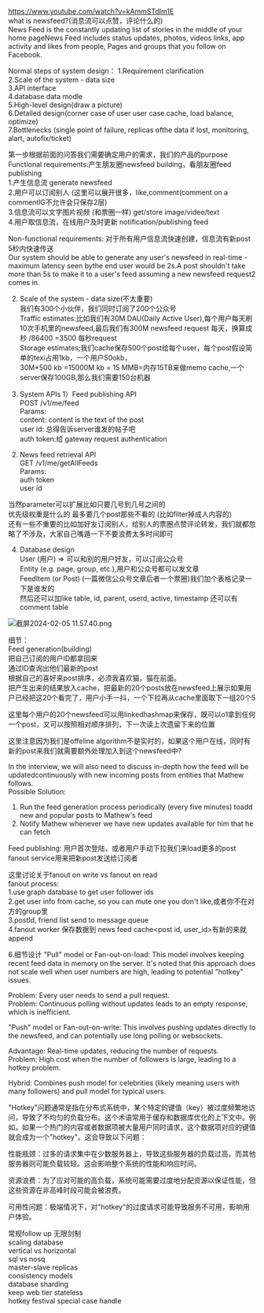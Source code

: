 https://www.youtube.com/watch?v=kAmmSTdIm1E     
what is newsfeed?(消息流可以点赞，评论什么的)      
News Feed is the constantly updating list of stories in the middle of your home pageNews Feed includes status updates, photos, videos links, app activity and likes from people, Pages and groups that you follow on Facebook.         

Normal steps of system design：
1.Requirement clarification     
2.Scale of the system - data size     
3.API interface     
4.database data modle     
5.High-level design(draw a picture)         
6.Detailed design(corner case of user user case.cache, load balance, optimize)      
7.Bottlenecks (single point of failure, replicas ofthe data if lost, monitoring, alart, autofix/ticket)  


第一步根据前面的问答我们需要确定用户的需求，我们的产品的purpose    
Functional requirements:产生朋友圈newsfeed building，看朋友圈feed publishing     
1.产生信息流 generate newsfeed    
2.用户可以订阅别人 (这里可以展开很多，like,comment(comment on a commentlG不允许会只保存2层)         
3.信息流可以文字图片视频 (和票圈一样) get/store image/video/text        
4.用户取信息流，在线用户及时更新 notification/publishing feed     

Non-functional requirements:
对于所有用户信息流快速创建，信息流有新post 5秒内快速传送        
Our system should be able to generate any user's newsfeed in real-time - maximum latency seen bythe end user would be 2s.A post shouldn't take more than 5s to make it to a user's feed assuming a new newsfeed request2      
comes in.    

2. Scale of the system - data size(不太重要)    
我们有300个小伙伴，我们同时订阅了200个公众号     
Traffic estimates:比如我们有30M DAU(Daily Active User),每个用户每天刷10次手机里的newsfeed,最后我们有300M newsfeed request 每天，换算成秒 /86400 =3500 每秒request      
Storage estimates;我们cache保存500个post给每个user，每个post假设简单的texi占用1kb，一个用户50okb，     
30M*500 kb =15000M kb = 15 MMB=内存15TB来做memo cache,一个server保存100GB,那么我们需要150台机器

3. System APIs
1）Feed publishing API        
POST /v1/me/feed        
Params:   
content: content is the text of the post     
user id: 总得告诉server谁发的帖子吧    
auth token:给 gateway request authentication         

2) News feed retrieval API       
GET /v1/me/getAllFeeds           
Params:      
auth token    
user id

当然parameter可以扩展比如只要几号到几号之间的    
优先级权重是什么的 最多要几个post那些不看的 (比如filter掉成人内容的)    
还有一些不重要的比如加好友订阅别人，给别人的票圈点赞评论转发，我们就都忽略了不涉及，大家自己嘴遁一下不要浪费太多时间即可     

4. Database design   
User (用户) => 可以和别的用户好友，可以订阅公众号     
Entity (e.g. page, group, etc.),用户和公众号都可以发文章     
FeedItem (or Post) (一篇微信公众号文章后者一个票圈)我们加个表格记录一下是谁发的    
然后还可以加like table, id, parent, userd, active, timestamp    还可以有comment table

![截屏2024-02-05 11.57.40.png](https://img.xwyue.com/i/2024/02/05/65c0cd3e01a75.png)

细节：    
Feed generation(building)      
把自己订阅的用户ID都拿回来     
通过ID查询出他们最新的post      
根据自己的喜好来post排序，必须我喜欢猫，猫在前面。    
把产生出来的结果放入cache，把最新的20个posts放在newsfeed上展示如果用户已经把这20个看完了，用户小手一抖，一个下拉再从cache里面取下一组20个5     

这里每个用户的20个newsfeed可以用linkedhashmap来保存，既可以o1拿到任何一个post，又可以按照相对顺序排列，下一次读上次遗留下来的位置   

这里注意因为我们是offeline algorithm不是实时的，如果这个用户在线，同时有新的post来我们就需要额外处理加入到这个newsfeed中?   

In the interview, we will also need to discuss in-depth how the feed will be updatedcontinuously with new incoming posts from entities that Mathew follows.      
Possible Solution:       
1. Run the feed generation process periodically (every five minutes) toadd new and popular posts to Mathew's feed       
2. Notify Mathew whenever we have new updates available for him that he can fetch      

Feed publishing:
用户首次登陆，或者用户手动下拉我们来load更多的post
fanout service用来把新post发送给订阅者

这里讨论关于fanout on write vs fanout on read     
fanout process:    
1.use graph database to get user follower ids     
2.get user info from cache, so you can mute one you don't like,或者你不在对方的group里    
3.postId, friend list send to message queue    
4.fanout worker 保存数据到 news feed cache<post id, user_id>有新的来就append     

6.细节设计
"Pull" model or Fan-out-on-load: This model involves keeping recent feed data in memory on the server. It's noted that this approach does not scale well when user numbers are high, leading to potential "hotkey" issues.    

Problem: Every user needs to send a pull request.     
Problem: Continuous polling without updates leads to an empty response, which is inefficient.     

"Push" model or Fan-out-on-write: This involves pushing updates directly to the newsfeed, and can potentially use long polling or websockets.      

Advantage: Real-time updates, reducing the number of requests.    
Problem: High cost when the number of followers is large, leading to a hotkey problem.     

Hybrid: Combines push model for celebrities (likely meaning users with many followers) and pull model for typical users.   

"Hotkey"问题通常是指在分布式系统中，某个特定的键值（key）被过度频繁地访问，导致了不均匀的负载分布。这个术语常用于缓存和数据库优化的上下文中。例如，如果一个热门的内容或者数据项被大量用户同时请求，这个数据项对应的键值就会成为一个"hotkey"。这会导致以下问题：

性能瓶颈：过多的请求集中在少数服务器上，导致这些服务器的负载过高，而其他服务器则可能负载较轻。这会影响整个系统的性能和响应时间。

资源浪费：为了应对可能的高负载，系统可能需要过度地分配资源以保证性能，但这些资源在非高峰时段可能会被浪费。

可用性问题：极端情况下，对"hotkey"的过度请求可能导致服务不可用，影响用户体验。   

常规follow up 无限剑制    
scaling database     
vertical vs horizontal    
sql vs nosq    
master-slave replicas    
consistency models    
database sharding    
keep web tier stateless    
hotkey festival special case handle   



